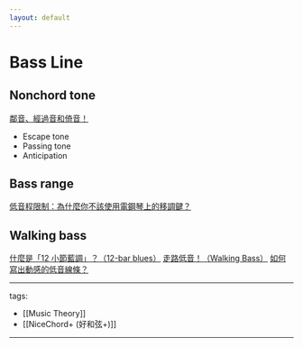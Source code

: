 ```yaml
---
layout: default
---
```


# Bass Line


## Nonchord tone
[鄰音、經過音和倚音！](https://www.youtube.com/watch?v=_ZQUGFQZX04)
* Escape tone
* Passing tone
* Anticipation

## Bass range
[低音程限制：為什麼你不該使用電鋼琴上的移調鍵？](https://www.youtube.com/watch?v=hV7UK9O7xxs)

## Walking bass
[什麼是「12 小節藍調」？（12-bar blues）](https://www.youtube.com/watch?v=WId0K_X0MHc)
[走路低音！（Walking Bass）](https://www.youtube.com/watch?v=BBEs5ZvDPjU)
[如何寫出動感的低音線條？](https://www.youtube.com/watch?v=tQUC2_xWKl0)


---
tags:
  - [[Music Theory]]
  - [[NiceChord+ (好和弦+)]]
  
---
